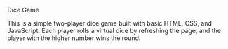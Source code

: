Dice Game

This is a simple two-player dice game built with basic HTML, CSS, and JavaScript. Each player rolls a virtual dice by refreshing the page, and the player with the higher number wins the round.
